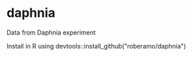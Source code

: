 # daphnia
Data from Daphnia experiment

Install in R using devtools::install_github("roberamo/daphnia")
